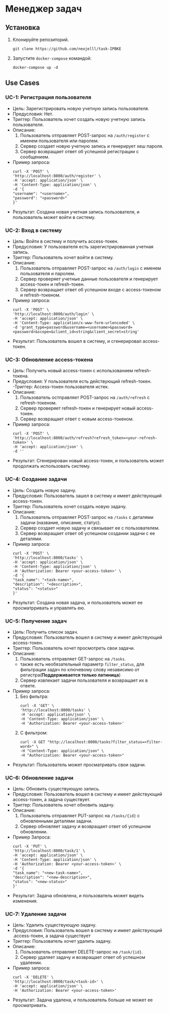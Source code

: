 # Менеджер задач

## Установка

1. Клонируйте репозиторий.
	```
	git clone https://github.com/neojelll/task-IPBKE
	```

2. Запустите `docker-compose` командой:
	```
	docker-compose up -d
	```

## Use Cases

### UC-1: Регистрация пользователя

- Цель: Зарегистрировать новую учетную запись пользователя.
- Предусловия: Нет.
- Триггер: Пользователь хочет создать новую учетную запись пользователя.
- Описание:
	1. Пользователь отправляет POST-запрос на `/auth/register` с именем пользователя или паролем.
	2. Сервер создает новую учетную запись и генерирует хеш пароля.
	3. Сервер возвращает ответ об успешной регистрации с сообщением.
- Пример запроса:
	```
	curl -X 'POST' \
  	'http://localhost:8000/auth/register' \
  	-H 'accept: application/json' \
  	-H 'Content-Type: application/json' \
  	-d '{
  	"username": "<username>",
  	"password": "<password>"
	}'
	```
- Результат: Создана новая учетная запись пользователя, и пользователь может войти в систему.

### UC-2: Вход в систему

- Цель: Войти в систему и получить access-токен.
- Предусловия: У пользователя есть зарегистрированная учетная запись.
- Триггер: Пользователь хочет войти в систему.
- Описание:
	1. Пользователь отправляет POST-запрос на `/auth/login` с именем пользователя и паролем.
	2. Сервер проверяет учетные данные пользователя и генерирует access-токен и refresh-токен.
	3. Сервер возвращает ответ об успешном входе с access-токеном и refresh-токеном.
- Пример запроса:
	```
	curl -X 'POST' \
  	'http://localhost:8000/auth/login' \
  	-H 'accept: application/json' \
  	-H 'Content-Type: application/x-www-form-urlencoded' \
  	-d 'grant_type=password&username=<username>&password=<password>&scope=&client_id=string&client_secret=string'
	```
- Результат: Пользователь вошел в систему, и сгенерировал access-токен.

### UC-3: Обновление access-токена

- Цель: Получить новый access-токен с использованием refresh-токена.
- Предусловия: У пользователя есть действующий refresh-токен.
-Триггер: Access-токен пользователя истек.
- Описание:
	1. Пользователь остправляет POST-запрос на `/auth/refresh` с refresh-токеном.
	2. Сервер проверяет refresh-токен и генерирует новый access-токен.
	3. Сервер возвращает ответ с новым access-токеном.
- Пример запроса:
	```
	curl -X 'POST' \
  	'http://localhost:8000/auth/refresh?refresh_token=<your-refresh-token>' \
  	-H 'accept: application/json' \
  	-d ''
	```
- Результат: Сгенерирован новый access-токен, и пользователь может продолжать использовать систему.

### UC-4: Создание задачи

- Цель: Создать новую задачу.
- Предусловия: Пользователь зашел в систему и имеет действующий access-токен.
- Триггер: Пользователь хочет создать новую задачу.
- Описание:
	1. Пользователь отправляет POST-запрос на `/tasks` с деталями задачи (название, описание, статус).
	2. Сервер создает новую задачу и связывает ее с пользователем.
	3. Сервер возвращает ответ об успешном создании задачи с ее деталями.
- Пример запроса:
	```
	curl -X 'POST' \
  	'http://localhost:8000/tasks' \
  	-H 'accept: application/json' \
  	-H 'Content-Type: application/json' \
  	-H 'Authorization: Bearer <your-access-token>' \
  	-d '{
  	"task_name": "<task-name>",
  	"description": "<description>",
  	"status": "<status>"
	}'
	```
- Результат: Создана новая задача, и пользователь может ее просматрривать и управлять ею.

### UC-5: Получение задач

- Цель: Получить список задач.
- Предусловия: Пользователь вошел в систему и имеет действующий access-токен.
- Триггер: Пользователь хочет просмотреть свои задачи.
- Описание:
	1. Пользователь отправляет GET-запрос на `/tasks`.
	- также есть необязательный параметр `filter_status`, для фильтрации задач по ключевому слову независимо от регистра(**Поддерживается только латиница**)
	2. Сервер извлекает задачи пользователя и возвращает их в ответе.
- Пример запроса:
	1. Без фильтра:
		```
		curl -X 'GET' \
  		'http://localhost:8000/tasks' \
  		-H 'accept: application/json' \
  		-H 'Content-Type: application/json' \
  		-H 'Authorization: Bearer <your-access-token>'
  		```
	2. С фильтром:
		```
		curl -X GET "http://localhost:8000/tasks?filter_status=<filter-word>" \
     	-H "Content-Type: application/json" \
     	-H "Authorization: Bearer <your-access-token>"
		```
- Результат: Пользователь может просматривать свои задачи.

### UC-6: Обновление задачи

- Цель: Обновить существующую запись.
- Предусловия: Пользователь вошел в систему и имеет действующий access-токен, а задача существует.
- Триггер: Пользователь хочет обновить задачу.
- Описание:
	1. Пользователь отправляет PUT-запрос на `/tasks/{id}` с обновленными деталями задачи.
	2. Сервер обновляет задачу и возвращает ответ об успешном обновлении.
- Пример Запроса:
	```
	curl -X 'PUT' \
  	'http://localhost:8000/task/1' \
  	-H 'accept: application/json' \
  	-H 'Content-Type: application/json' \
	-H 'Authorization: Bearer <your-access-token>' \
  	-d '{
  	"task_name": "<new-task-name>",
  	"description": "<new-description>",
  	"status": "<new-status>"
	}'
	```
- Результат: Задача обновлена, и пользователь может видеть изменения.

### UC-7: Удаление задачи

- Цель: Удалить существующую задачу.
- Предусловия: Пользователь вошел в систему и имеет действующий .access-токен, а задача существует
- Триггер: Пользователь хочет удалить задачу.
- Описание:
	1. Пользователь отправляет DELETE-запрос на `/task/{id}`.
	2. Сервер удаляет задачу и возвращает ответ об успешном удалении.
- Пример запроса:
	```
	curl -X 'DELETE' \
  	'http://localhost:8000/task/<task-id>' \
  	-H 'accept: application/json' \
	-H 'Authorization: Bearer <your-access-token>'
	```
- Результат: Задача удалена, и пользователь больше не может ее просматривать.

